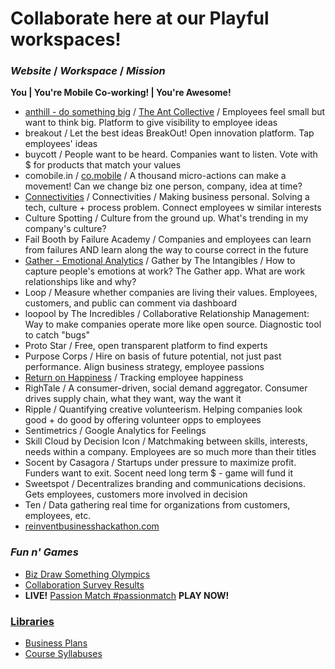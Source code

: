 # Collaborate here at our Playful workspaces!

### *Website* / *Workspace* / *Mission*
__You | You're Mobile Co-working! | You're Awesome!__
* [anthill - do something big](http://getanthill.com) / [The Ant Collective](https://github.com/defsan/anthill) / Employees feel small but want to think big. Platform to give visibility to employee ideas
* breakout / Let the best ideas BreakOut! Open innovation platform. Tap employees' ideas
* buycott / People want to be heard. Companies want to listen. Vote with $ for products that match your values
* comobile.in / [co.mobile](https://github.com/comobile/reinventbiz/tree/master/co.mobile) / A thousand micro-actions can make a movement! Can we change biz one person, company, idea at time?
* [Connectivities](https://stormy-mist-1765.herokuapp.com/) / Connectivities / Making business personal. Solving a tech, culture + process problem. Connect employees w similar interests
* Culture Spotting / Culture from the ground up. What's trending in my company's culture?
* Fail Booth by Failure Academy / Companies and employees can learn from failures AND learn along the way to course correct in the future
* [Gather - Emotional Analytics](http://dribbble.com/shots/598371-Gather-Emotional-Analytics) / Gather by The Intangibles / How to capture people's emotions at work? The Gather app. What are work relationships like and why?
* Loop / Measure whether companies are living their values. Employees, customers, and public can comment via dashboard
* loopool by The Incredibles / Collaborative Relationship Management: Way to make companies operate more like open source. Diagnostic tool to catch "bugs"
* Proto Star / Free, open transparent platform to find experts
* Purpose Corps / Hire on basis of future potential, not just past performance. Align business strategy, employee passions
* [Return on Happiness](http://www.flickr.com/photos/jaycross/sets/72157630106416928/with/7362900176/) / Tracking employee happiness
* RighTale / A consumer-driven, social demand aggregator. Consumer drives supply chain, what they want, way the want it
* Ripple / Quantifying creative volunteerism. Helping companies look good + do good by offering volunteer opps to employees
* Sentimetrics / Google Analytics for Feelings
* Skill Cloud by Decision Icon / Matchmaking between skills, interests, needs within a company. Employees are so much more than their titles
* Socent by Casagora / Startups under pressure to maximize profit. Funders want to exit. Socent need long term $ - game will fund it
* Sweetspot / Decentralizes branding and communications decisions. Gets employees, customers more involved in decision
* Ten / Data gathering real time for organizations from customers, employees, etc.
* [reinventbusinesshackathon.com](http://reinventbusinesshackathon.com)

### *Fun n' Games*
* [Biz Draw Something Olympics](https://github.com/comobile/reinventbiz/blob/master/co.mobile/BizDrawSomethingOlympics.jpg)
* [Collaboration Survey Results](https://github.com/comobile/reinventbiz/blob/master/Collaboration_Survey_Results.png)
* **LIVE!** [Passion Match #passionmatch](https://github.com/comobile/reinventbiz/wiki/Passion-Match-%23passionmatch) **PLAY NOW!**

### [Libraries](https://github.com/comobile/reinventbiz/wiki)
* [Business Plans](https://github.com/comobile/reinventbiz/wiki/Library-of-Business-Plans)
* [Course Syllabuses](https://github.com/comobile/reinventbiz/wiki/Library-of-Course-Syllabuses)